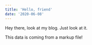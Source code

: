 ```yaml
---
title: 'Hello, friend'
date: '2020-06-08'
---
```


Hey there, look at my blog. Just look at it.

This data is coming from a markup file!
